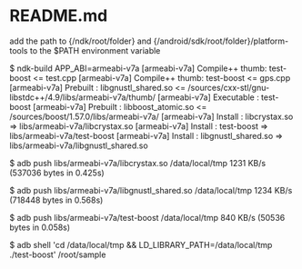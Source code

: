 # README.md

add the path to {/ndk/root/folder} and {/android/sdk/root/folder}/platform-tools to the $PATH environment variable

$ ndk-build APP_ABI=armeabi-v7a
[armeabi-v7a] Compile++ thumb: test-boost <= test.cpp
[armeabi-v7a] Compile++ thumb: test-boost <= gps.cpp
[armeabi-v7a] Prebuilt       : libgnustl_shared.so <= <NDK>/sources/cxx-stl/gnu-libstdc++/4.9/libs/armeabi-v7a/thumb/
[armeabi-v7a] Executable     : test-boost
[armeabi-v7a] Prebuilt       : libboost_atomic.so <= <NDK>/sources/boost/1.57.0/libs/armeabi-v7a/
[armeabi-v7a] Install        : libcrystax.so => libs/armeabi-v7a/libcrystax.so
[armeabi-v7a] Install        : test-boost => libs/armeabi-v7a/test-boost
[armeabi-v7a] Install        : libgnustl_shared.so => libs/armeabi-v7a/libgnustl_shared.so

$ adb push libs/armeabi-v7a/libcrystax.so /data/local/tmp
1231 KB/s (537036 bytes in 0.425s)

$ adb push libs/armeabi-v7a/libgnustl_shared.so /data/local/tmp
1234 KB/s (718448 bytes in 0.568s)

$ adb push libs/armeabi-v7a/test-boost /data/local/tmp
840 KB/s (50536 bytes in 0.058s)

$ adb shell 'cd /data/local/tmp && LD_LIBRARY_PATH=/data/local/tmp ./test-boost'
/root/sample